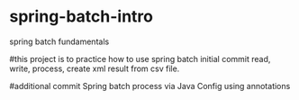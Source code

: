 # spring-batch-intro
spring batch fundamentals 

#this project is to practice how to use spring batch
initial commit
read, write, process, create xml result from csv file.

#additional commit
Spring batch process via Java Config using annotations

